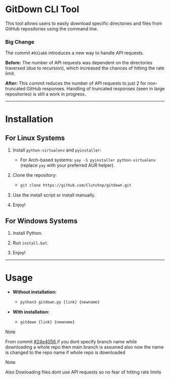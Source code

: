 # GitDown CLI Tool

This tool allows users to easily download specific directories and files from GitHub repositories using the command line.

### Big Change
The commit `#932a6b` introduces a new way to handle API requests. 

**Before:** The number of API requests was dependent on the directories traversed (due to recursion), which increased the chances of hitting the rate limit.

**After:** This commit reduces the number of API requests to just 2 for non-truncated GitHub responses. Handling of truncated responses (seen in large repositories) is still a work in progress.

---

# Installation 

## For Linux Systems

1. Install `python-virtualenv` and `pyinstaller`:
   - For Arch-based systems: `yay -S pyinstaller python-virtualenv` (replace `yay` with your preferred AUR helper).
   
2. Clone the repository:
   - ```bash
     git clone https://github.com/Clutchnp/gitdown.git
     ```

3. Use the install script or install manually.

4. Enjoy!

## For Windows Systems

1. Install Python.

2. Run `install.bat`.

3. Enjoy!

---

# Usage

- **Without installation:**
  - ```bash
    python3 gitdown.py {link} {newname}
    ```

- **With installation:**
  - ```bash
    gitdown {link} {newname}
    ```
> [!NOTE]
> From commit [#24e4056 ](https://github.com/Clutchnp/gitdown/commit/c980d5c6fa2fb94b3e665b889245e37ee26db24f) if you dont specify branch name while downloading a whole repo then main branch is assumed also now the name is changed to the repo name if whole repo is downloaded

> [!NOTE]
> Also Dowloading files dont use API requests so no fear of hitting rate limits  



